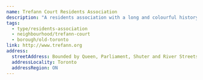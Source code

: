 ```yaml
---
name: Trefann Court Residents Association
description: "A residents association with a long and colourful history, founded in 1966. The area bounded by Queen, Parliament, Shuter and River streets is a special and unique area of downtown Toronto, designated as a neighbourhood area with lower scale buildings such as detached houses, semi-detached houses, duplexes, triplexes and townhouses."
tags:
  - type/residents-association
  - neighbourhood/trefann-court
  - borough/old-toronto
link: http://www.trefann.org
address:
  streetAddress: Bounded by Queen, Parliament, Shuter and River Streets
  addressLocality: Toronto
  addressRegion: ON
---
```

